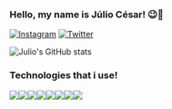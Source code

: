### Hello, my name is Júlio César! 😉🚀


[![Instagram](https://img.shields.io/badge/Instagram-E4405F?style=for-the-badge&logo=instagram&logoColor=white)](https://www.instagram.com/juliocesarlandim_/)
[![Twitter](https://img.shields.io/badge/Twitter-1DA1F2?style=for-the-badge&logo=twitter&logoColor=white)](https://twitter.com/oijuliolandim)

![Julio's GitHub stats](https://github-readme-stats.vercel.app/api?username=devjuliolandim&show_icons=true&theme=dracula)


### Technologies that i use!
<div style = "display: flex"><br/>

<img src="https://cdn.jsdelivr.net/gh/devicons/devicon@latest/icons/html5/html5-original.svg" />
<img src="https://cdn.jsdelivr.net/gh/devicons/devicon@latest/icons/css3/css3-original.svg" />
<img src="https://cdn.jsdelivr.net/gh/devicons/devicon@latest/icons/javascript/javascript-original.svg" />
<img src="https://cdn.jsdelivr.net/gh/devicons/devicon@latest/icons/java/java-original.svg" />
<img src="https://cdn.jsdelivr.net/gh/devicons/devicon@latest/icons/c/c-original.svg" />
<img src="https://cdn.jsdelivr.net/gh/devicons/devicon@latest/icons/jquery/jquery-original.svg" />
<img src="https://cdn.jsdelivr.net/gh/devicons/devicon@latest/icons/nodejs/nodejs-original-wordmark.svg" />
<img src="https://cdn.jsdelivr.net/gh/devicons/devicon@latest/icons/express/express-original-wordmark.svg" />
                                                         

</div>
